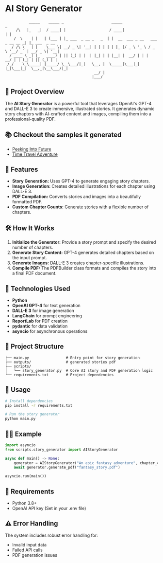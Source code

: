 # AI Story Generator
```
           _____    _____ _                      _____                           _             
     /\   |_   _|  / ____| |                    / ____|                         | |            
    /  \    | |   | (___ | |_ ___  _ __ _   _  | |  __  ___ _ __   ___ _ __ __ _| |_ ___  _ __ 
   / /\ \   | |    \___ \| __/ _ \| '__| | | | | | |_ |/ _ \ '_ \ / _ \ '__/ _` | __/ _ \| '__|
  / ____ \ _| |_   ____) | || (_) | |  | |_| | | |__| |  __/ | | |  __/ | | (_| | || (_) | |   
 /_/    \_\_____| |_____/ \__\___/|_|   \__, |  \_____|\___|_| |_|\___|_|  \__,_|\__\___/|_|   
                                         __/ |                                                 
                                        |___/                                                  

```

## 📖 Project Overview
The **AI Story Generator** is a powerful tool that leverages OpenAI's GPT-4 and DALL-E 3 to create immersive, illustrated stories. It generates dynamic story chapters with AI-crafted content and images, compiling them into a professional-quality PDF.
## 📚 Checkout the samples it generated
- [Peeking Into Future](outputs/peeking_into_future.pdf)
- [Time Travel Adventure](outputs/time_travel_adventure.pdf)

## 🚀 Features
- **Story Generation:** Uses GPT-4 to generate engaging story chapters.
- **Image Generation:** Creates detailed illustrations for each chapter using DALL-E 3.
- **PDF Compilation:** Converts stories and images into a beautifully formatted PDF.
- **Custom Chapter Counts:** Generate stories with a flexible number of chapters.

## 🛠️ How It Works
1. **Initialize the Generator:** Provide a story prompt and specify the desired number of chapters.
2. **Generate Story Content:** GPT-4 generates detailed chapters based on the input prompt.
3. **Generate Images:** DALL-E 3 creates chapter-specific illustrations.
4. **Compile PDF:** The PDFBuilder class formats and compiles the story into a final PDF document.

## 🧰 Technologies Used
- **Python**
- **OpenAI GPT-4** for text generation
- **DALL-E 3** for image generation
- **LangChain** for prompt engineering
- **ReportLab** for PDF creation
- **pydantic** for data validation
- **asyncio** for asynchronous operations

## 📂 Project Structure
```
├── main.py                 # Entry point for story generation
├── outputs/                # generated stories pdf
├── scripts/
│   └── story_generator.py  # Core AI story and PDF generation logic
└── requirements.txt        # Project dependencies
```

## 🚦 Usage
```bash
# Install dependencies
pip install -r requirements.txt

# Run the story generator
python main.py
```

## 🧑‍💻 Example
```python
import asyncio
from scripts.story_generator import AIStoryGenerator

async def main() -> None:
    generator = AIStoryGenerator("An epic fantasy adventure", chapter_count=5)
    await generator.generate_pdf("fantasy_story.pdf")

asyncio.run(main())
```

## 📑 Requirements
- Python 3.8+
- OpenAI API key (Set in your .env file)

## ⚠️ Error Handling
The system includes robust error handling for:
- Invalid input data
- Failed API calls
- PDF generation issues



